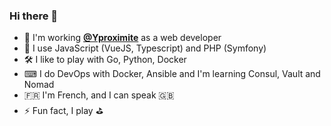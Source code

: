 ### Hi there 👋

* 🏢 I'm working [**@Yproximite**](http://github.com/Yproximite) as a web developer
* 🔭 I use JavaScript (VueJS, Typescript) and PHP (Symfony)
* 🛠 I like to play with Go, Python, Docker
* ⌨ I do DevOps with Docker, Ansible and I'm learning Consul, Vault and Nomad
* 🇫🇷 I'm French, and I can speak 🇬🇧
* ⚡ Fun fact, I play :golf:

<!--
**marmorag/marmorag** is a ✨ _special_ ✨ repository because its `README.md` (this file) appears on your GitHub profile.

Here are some ideas to get you started:

- 🔭 I’m currently working on ...
- 🌱 I’m currently learning ...
- 👯 I’m looking to collaborate on ...
- 🤔 I’m looking for help with ...
- 💬 Ask me about ...
- 📫 How to reach me: ...
- 😄 Pronouns: ...
- ⚡ Fun fact: ...

-->
